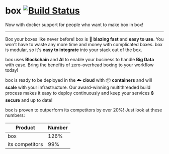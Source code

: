 # box [![Build Status](https://travis-ci.org/SjoerdNijboer/box.svg?branch=master)](https://travis-ci.org/SjoerdNijboer/box)

Now with docker support for people who want to make box in box!

---

Box your boxes like never before! box is 🚀 **blazing fast** and **easy to use**. You won't have to waste any more time and money with complicated boxes. box is modular, so it's **easy to integrate** into your stack out of the box.

box uses **Blockchain** and **AI** to enable your business to handle **Big Data** with ease. Bring the benefits of zero-overhead boxing to your workflow today!

box is ready to be deployed in the ☁️ **cloud** with 📦 **containers** and will **scale** with your infrastructure. Our award-winning multithreaded build process makes it easy to deploy continuously and keep your services 🔒 **secure** and up to date!

box is proven to outperform its competitors by over 20%! Just look at these numbers:

| Product         | Number |
| --------------- | ------ |
| box             | 126%   |
| its competitors | 99%    |

